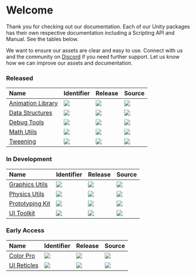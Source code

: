 # Welcome

Thank you for checking out our documentation. Each of our Unity packages has their own respective documentation including a Scripting API and Manual. See the tables below.

We want to ensure our assets are clear and easy to use. Connect with us and the community on [Discord](https://discord.gg/DdYyWVb) if you need further support. Let us know how we can improve our assets and documentation.

### Released

| Name | Identifier | Release | Source |
|:-----|:-----------|:--------|:------------|
| [Animation Library](https://docs.zigurous.com/com.zigurous.animation)    | ![](https://img.shields.io/badge/-com.zigurous.animation-lightgrey?color=4c4c4c)      | [![](https://img.shields.io/github/package-json/v/zigurous/unity-animation-library)](https://github.com/zigurous/unity-animation-library/releases) |  [![](https://img.shields.io/badge/github-repo-blue?logo=github)](https://github.com/zigurous/unity-animation-library) |
| [Data Structures](https://docs.zigurous.com/com.zigurous.datastructures) | ![](https://img.shields.io/badge/-com.zigurous.datastructures-lightgrey?color=4c4c4c) | [![](https://img.shields.io/github/package-json/v/zigurous/unity-data-structures)](https://github.com/zigurous/unity-data-structures/releases)     |  [![](https://img.shields.io/badge/github-repo-blue?logo=github)](https://github.com/zigurous/unity-data-structures)   |
| [Debug Tools](https://docs.zigurous.com/com.zigurous.debug)              | ![](https://img.shields.io/badge/-com.zigurous.debug-lightgrey?color=4c4c4c)          | [![](https://img.shields.io/github/package-json/v/zigurous/unity-debug-tools)](https://github.com/zigurous/unity-debug-tools/releases)             |  [![](https://img.shields.io/badge/github-repo-blue?logo=github)](https://github.com/zigurous/unity-debug-tools)       |
| [Math Utils](https://docs.zigurous.com/com.zigurous.math)                | ![](https://img.shields.io/badge/-com.zigurous.math-lightgrey?color=4c4c4c)           | [![](https://img.shields.io/github/package-json/v/zigurous/unity-math-utils)](https://github.com/zigurous/unity-math-utils/releases)               |  [![](https://img.shields.io/badge/github-repo-blue?logo=github)](https://github.com/zigurous/unity-math-utils)        |
| [Tweening](https://docs.zigurous.com/com.zigurous.tweening)              | ![](https://img.shields.io/badge/-com.zigurous.tweening-lightgrey?color=4c4c4c)       | [![](https://img.shields.io/github/package-json/v/zigurous/unity-tweening-system)](https://github.com/zigurous/unity-tweening-system/releases)     |  [![](https://img.shields.io/badge/github-repo-blue?logo=github)](https://github.com/zigurous/unity-tweening-system)   |

### In Development

| Name | Identifier | Release | Source |
|:-----|:-----------|:--------|:------------|
| [Graphics Utils](https://docs.zigurous.com/com.zigurous.graphics)        | ![](https://img.shields.io/badge/-com.zigurous.graphics-lightgrey?color=4c4c4c)       | [![](https://img.shields.io/github/package-json/v/zigurous/unity-graphics-utils)](https://github.com/zigurous/unity-graphics-utils/releases)       |  [![](https://img.shields.io/badge/github-repo-blue?logo=github)](https://github.com/zigurous/unity-graphics-utils)    |
| [Physics Utils](https://docs.zigurous.com/com.zigurous.physics)          | ![](https://img.shields.io/badge/-com.zigurous.physics-lightgrey?color=4c4c4c)        | [![](https://img.shields.io/github/package-json/v/zigurous/unity-physics-utils)](https://github.com/zigurous/unity-physics-utils/releases)         |  [![](https://img.shields.io/badge/github-repo-blue?logo=github)](https://github.com/zigurous/unity-physics-utils)     |
| [Prototyping Kit](https://docs.zigurous.com/com.zigurous.prototyping)    | ![](https://img.shields.io/badge/-com.zigurous.prototyping-lightgrey?color=4c4c4c)    | [![](https://img.shields.io/github/package-json/v/zigurous/unity-prototyping-kit)](https://github.com/zigurous/unity-prototyping-kit/releases)     |  [![](https://img.shields.io/badge/github-repo-blue?logo=github)](https://github.com/zigurous/unity-prototyping-kit)   |
| [UI Toolkit](https://docs.zigurous.com/com.zigurous.ui)                  | ![](https://img.shields.io/badge/-com.zigurous.ui-lightgrey?color=4c4c4c)             | [![](https://img.shields.io/github/package-json/v/zigurous/unity-ui-toolkit)](https://github.com/zigurous/unity-ui-toolkit/releases)               |  [![](https://img.shields.io/badge/github-repo-blue?logo=github)](https://github.com/zigurous/unity-ui-toolkit)        |

### Early Access

| Name | Identifier | Release | Source |
|:-----|:-----------|:--------|:------------|
| [Color Pro](https://docs.zigurous.com/com.zigurous.color)                | ![](https://img.shields.io/badge/-com.zigurous.color-lightgrey?color=4c4c4c)          | [![](https://img.shields.io/badge/version-early%20access-yellow)](https://github.com/zigurous/unity-color-pro/releases)                            |  [![](https://img.shields.io/badge/github-repo-blue?logo=github)](https://github.com/zigurous/unity-color-pro)         |
| [UI Reticles](https://docs.zigurous.com/com.zigurous.ui.reticles)        | ![](https://img.shields.io/badge/-com.zigurous.ui.reticles-lightgrey?color=4c4c4c)    | [![](https://img.shields.io/badge/version-early%20access-yellow)](https://github.com/zigurous/unity-ui-reticles/releases)                          |  [![](https://img.shields.io/badge/github-repo-blue?logo=github)](https://github.com/zigurous/unity-ui-reticles)       |

